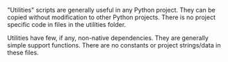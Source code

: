 "Utilities" scripts are generally useful in any Python project. They can be copied without modification to other Python projects. There is no project specific code in files in the utilities folder.

Utilities have few, if any, non-native dependencies. They are generally simple support functions. There are no constants or project strings/data in these files.
